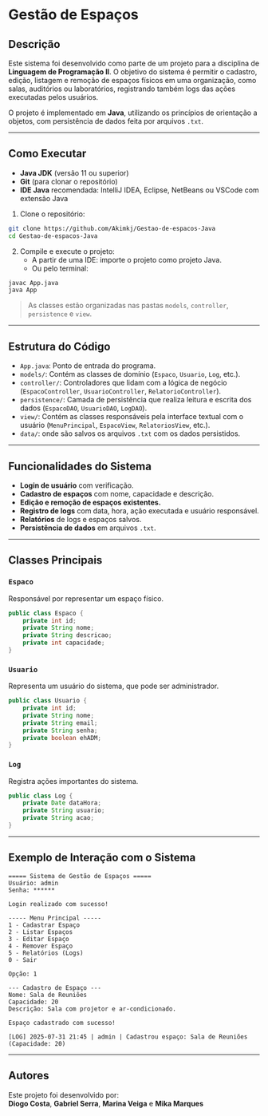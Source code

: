 # Gestão de Espaços

## Descrição

Este sistema foi desenvolvido como parte de um projeto para a disciplina de **Linguagem de Programação II**. O objetivo do sistema é permitir o cadastro, edição, listagem e remoção de espaços físicos em uma organização, como salas, auditórios ou laboratórios, registrando também logs das ações executadas pelos usuários.

O projeto é implementado em **Java**, utilizando os princípios de orientação a objetos, com persistência de dados feita por arquivos `.txt`.

---

## Como Executar

- **Java JDK** (versão 11 ou superior)  
- **Git** (para clonar o repositório)  
- **IDE Java** recomendada: IntelliJ IDEA, Eclipse, NetBeans ou VSCode com extensão Java  

1. Clone o repositório:
```bash
git clone https://github.com/Akimkj/Gestao-de-espacos-Java
cd Gestao-de-espacos-Java
```

2. Compile e execute o projeto:
   - A partir de uma IDE: importe o projeto como projeto Java.
   - Ou pelo terminal:
```bash
javac App.java
java App
```

> As classes estão organizadas nas pastas `models`, `controller`, `persistence` e `view`.

---

## Estrutura do Código

- `App.java`: Ponto de entrada do programa.
- `models/`: Contém as classes de domínio (`Espaco`, `Usuario`, `Log`, etc.).
- `controller/`: Controladores que lidam com a lógica de negócio (`EspacoController`, `UsuarioController`, `RelatorioController`).
- `persistence/`: Camada de persistência que realiza leitura e escrita dos dados (`EspacoDAO`, `UsuarioDAO`, `LogDAO`).
- `view/`: Contém as classes responsáveis pela interface textual com o usuário (`MenuPrincipal`, `EspacoView`, `RelatoriosView`, etc.).
- `data/`: onde são salvos os arquivos `.txt` com os dados persistidos.

---

## Funcionalidades do Sistema

- **Login de usuário** com verificação.
- **Cadastro de espaços** com nome, capacidade e descrição.
- **Edição e remoção de espaços existentes.**
- **Registro de logs** com data, hora, ação executada e usuário responsável.
- **Relatórios** de logs e espaços salvos.
- **Persistência de dados** em arquivos `.txt`.

---

## Classes Principais

### `Espaco`
Responsável por representar um espaço físico.
```java
public class Espaco {
    private int id;
    private String nome;
    private String descricao;
    private int capacidade;
}
```

### `Usuario`
Representa um usuário do sistema, que pode ser administrador.
```java
public class Usuario {
    private int id;
    private String nome;
    private String email;
    private String senha;
    private boolean ehADM;
}
```

### `Log`
Registra ações importantes do sistema.
```java
public class Log {
    private Date dataHora;
    private String usuario;
    private String acao;
}
```

---

## Exemplo de Interação com o Sistema

```plaintext
===== Sistema de Gestão de Espaços =====
Usuário: admin
Senha: ******

Login realizado com sucesso!

----- Menu Principal -----
1 - Cadastrar Espaço
2 - Listar Espaços
3 - Editar Espaço
4 - Remover Espaço
5 - Relatórios (Logs)
0 - Sair

Opção: 1

--- Cadastro de Espaço ---
Nome: Sala de Reuniões
Capacidade: 20
Descrição: Sala com projetor e ar-condicionado.

Espaço cadastrado com sucesso!

[LOG] 2025-07-31 21:45 | admin | Cadastrou espaço: Sala de Reuniões (Capacidade: 20)
```

---

## Autores

Este projeto foi desenvolvido por:  
**Diogo Costa**, **Gabriel Serra**, **Marina Veiga** e **Mika Marques**
